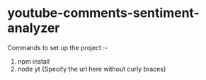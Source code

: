 # youtube-comments-sentiment-analyzer
Commands to set up the project :-
1. npm install
2. node yt {Specify the url here without curly braces}
